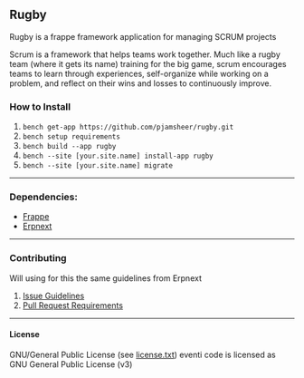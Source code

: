 ## Rugby

Rugby is a frappe framework application for managing SCRUM projects

Scrum is a framework that helps teams work together. Much like a rugby team (where it gets its name) training for the big game, scrum encourages teams to learn through experiences, self-organize while working on a problem, and reflect on their wins and losses to continuously improve.

### How to Install

1. `bench get-app https://github.com/pjamsheer/rugby.git`
2. `bench setup requirements`
3. `bench build --app rugby`
4. `bench --site [your.site.name] install-app rugby`
5. `bench --site [your.site.name] migrate`

---


### Dependencies:

- [Frappe](https://github.com/frappe/frappe)
- [Erpnext](https://github.com/frappe/erpnext)

---

### Contributing

Will using for this the same guidelines from Erpnext

1. [Issue Guidelines](https://github.com/frappe/erpnext/wiki/Issue-Guidelines)
2. [Pull Request Requirements](https://github.com/frappe/erpnext/wiki/Contribution-Guidelines)

---

#### License

GNU/General Public License (see [license.txt](https://github.com/pjamsheer/rugby/blob/master/license.txt))
eventi code is licensed as GNU General Public License (v3)
